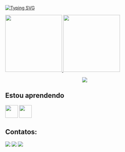 [![Typing SVG](https://readme-typing-svg.demolab.com?font=Fira+Code&pause=1000&center=true&vCenter=true&width=500&lines=Hello%2C+my+name+is+Luiz+Felipe)](https://git.io/typing-svg)

<div>
<a href="https://github.com/seu-usuário-aqui">
<img loading="lazy" height="180em" src="https://github-readme-stats.vercel.app/api/top-langs/?username=luizfelipearmendro&layout=compact&langs_count=7&theme=dracula"/>
<img loading="lazy" height="180em" src="https://github-readme-stats.vercel.app/api?username=luizfelipearmendro&show_icons=true&theme=dracula&include_all_commits=true&count_private=true"/>
</div>

<p align="center">
  <a href="https://skillicons.dev">
    <img src="https://skillicons.dev/icons?i=git,html,css,cs,dotnet,figma,mysql,netlify,visualstudio,vscode" />
  </a>
</p>

## Estou aprendendo
<img loading="lazy" src="https://icongr.am/devicon/dot-net-plain-wordmark.svg?size=128&color=currentColor" width="40" height="40"/> <img loading="lazy" src="https://icongr.am/devicon/docker-original-wordmark.svg?size=128&color=currentColor" width="40" height="40"/>

## Contatos:
<div>
<a href="https://instagram.com/aarmendro" target="_blank"><img loading="lazy" src="https://img.shields.io/badge/-Instagram-%23E4405F?style=for-the-badge&logo=instagram&logoColor=white" target="_blank"></a>
<a href = "mailto:contato@luizarmendro"><img loading="lazy" src="https://img.shields.io/badge/Gmail-D14836?style=for-the-badge&logo=gmail&logoColor=white" target="_blank"></a>
<a href="https://www.linkedin.com/in/luiz-felipe-dias-armendro" target="_blank"><img loading="lazy" src="https://img.shields.io/badge/-LinkedIn-%230077B5?style=for-the-badge&logo=linkedin&logoColor=white" target="_blank"></a>   
</div>
